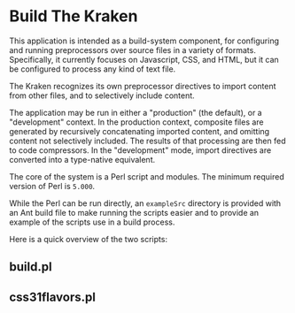 Build The Kraken
================

This application is intended as a build-system component, for configuring and running preprocessors over source files in a variety of formats.  Specifically, it currently focuses on Javascript, CSS, and HTML, but it can be configured to process any kind of text file.

The Kraken recognizes its own preprocessor directives to import content from other files, and to selectively include content.

The application may be run in either a "production" (the default), or a "development" context.  In the production context, composite files are generated by recursively concatenating imported content, and omitting content not selectively included.  The results of that processing are then fed to code compressors.  In the "development" mode, import directives are converted into a type-native equivalent.

The core of the system is a Perl script and modules.  The minimum required version of Perl is `5.000`.

While the Perl can be run directly, an `exampleSrc` directory is provided with an Ant build file to make running the scripts easier and to provide an example of the scripts use in a build process.

Here is a quick overview of the two scripts:

build.pl
--------



css31flavors.pl
---------------
